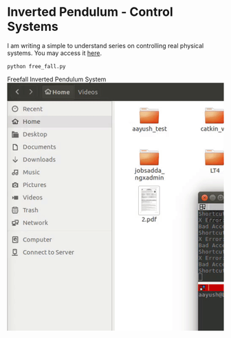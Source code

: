 # Inverted Pendulum - Control Systems

I am writing a simple to understand series on controlling real physical systems.
You may access it [here](https://kusemanohar.wordpress.com/tag/control-systems/).

```
python free_fall.py
```
Freefall Inverted Pendulum System
![Free fall Iverted Pendulum](media/freefall.gif)
